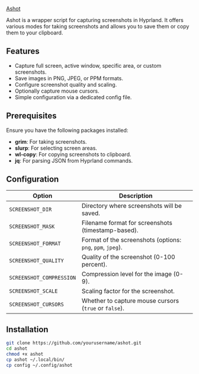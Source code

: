 [Ashot](ashot.png)

Ashot is a wrapper script for capturing screenshots in Hyprland.
It offers various modes for taking screenshots and allows you to save them or copy them to your clipboard.

## Features

- Capture full screen, active window, specific area, or custom screenshots.
- Save images in PNG, JPEG, or PPM formats.
- Configure screenshot quality and scaling.
- Optionally capture mouse cursors.
- Simple configuration via a dedicated config file.

## Prerequisites

Ensure you have the following packages installed:

- **grim**: For taking screenshots.
- **slurp**: For selecting screen areas.
- **wl-copy**: For copying screenshots to clipboard.
- **jq**: For parsing JSON from Hyprland commands.

## Configuration

| Option                    | Description                                                 |
|----------------------------|------------------------------------------------------------|
| `SCREENSHOT_DIR`           | Directory where screenshots will be saved.                 |
| `SCREENSHOT_MASK`          | Filename format for screenshots (timestamp-based).         |
| `SCREENSHOT_FORMAT`        | Format of the screenshots (options: `png`, `ppm`, `jpeg`). |
| `SCREENSHOT_QUALITY`       | Quality of the screenshot (0-100 percent).                 |
| `SCREENSHOT_COMPRESSION`   | Compression level for the image (0-9).                     |
| `SCREENSHOT_SCALE`         | Scaling factor for the screenshot.                         |
| `SCREENSHOT_CURSORS`       | Whether to capture mouse cursors (`true` or `false`).      |

## Installation

```sh
git clone https://github.com/yourusername/ashot.git
cd ashot
chmod +x ashot
cp ashot ~/.local/bin/
cp config ~/.config/ashot
```


